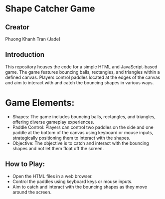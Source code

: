 # Shape Catcher Game

## Creator
Phuong Khanh Tran (Jade)

## Introduction
This repository houses the code for a simple HTML and JavaScript-based game. The game features bouncing balls, rectangles, and triangles within a defined canvas. Players control paddles located at the edges of the canvas and aim to interact with and catch the bouncing shapes in various ways.

# Game Elements:
* Shapes: The game includes bouncing balls, rectangles, and triangles, offering diverse gameplay experiences.
* Paddle Control: Players can control two paddles on the side and one paddle at the bottom of the canvas using keyboard or mouse inputs, strategically positioning them to interact with the shapes.
* Objective: The objective is to catch and interact with the bouncing shapes and not let them float off the screen.

## How to Play:
* Open the HTML files in a web browser.
* Control the paddles using keyboard keys or mouse inputs.
* Aim to catch and interact with the bouncing shapes as they move around the screen.
